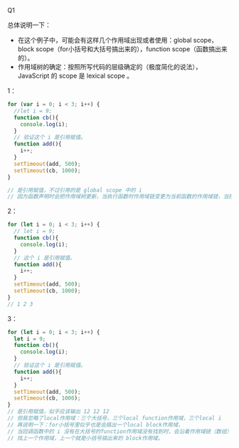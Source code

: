 Q1

总体说明一下：

- 在这个例子中，可能会有这样几个作用域出现或者使用：global scope，block scope（for小括号和大括号搞出来的），function scope（函数搞出来的）。
- 作用域树的确定：按照所写代码的层级确定的（极度简化的说法），JavaScript 的 scope 是 lexical scope 。

1：

```js
for (var i = 0; i < 3; i++) {
  //let i = 9;
  function cb(){
    console.log(i);
  }
  // 验证这个 i 是引用赋值。
  function add(){
    i++;
  }
  setTimeout(add, 500);
  setTimeout(cb, 1000);
}

// 是引用赋值，不过引用的是 global scope 中的 i 
// 因为函数声明时会把作用域树更新，当执行函数时作用域链变更为当前函数的作用域链，当控制台中调用堆栈改变，作用域也改变。
```



2：

```js
for (let i = 0; i < 3; i++) {
  // let i = 9;
  function cb(){
    console.log(i);
  }
  // 这个 i 是引用赋值。
  function add(){
    i++;
  }
  setTimeout(add, 500);
  setTimeout(cb, 1000);
}
// 1 2 3
```



3：

```javascript
for (let i = 0; i < 3; i++) {
  let i = 9;
  function cb(){
    console.log(i);
  }
  // 验证这个 i 是引用赋值。
  function add(){
    i++;
  }
  setTimeout(add, 500);
  setTimeout(cb, 1000);
}
// 是引用赋值，似乎应该输出 12 12 12
// 但我忽略了local作用域：三个大括号，三个local function作用域，三个local i
// 再说明一下：for小括号里似乎也是会搞出一个local block作用域，
// 当回调函数中的 i 没有在大括号的function作用域没有找到时，会沿着作用域链（数组）
// 找上一个作用域，上一个就是小括号搞出来的 block作用域。
```

